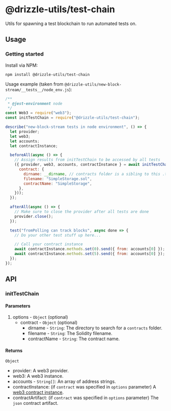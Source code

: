 # @drizzle-utils/test-chain

Utils for spawning a test blockchain to run automated tests on.

## Usage

### Getting started

Install via NPM:

```
npm install @drizzle-utils/test-chain
```

Usage example (taken from `@drizzle-utils/new-block-stream/__tests__/node_env.js`):

```js
/**
 * @jest-environment node
 */
const Web3 = require("web3");
const initTestChain = require("@drizzle-utils/test-chain");

describe("new-block-stream tests in node environment", () => {
  let provider;
  let web3;
  let accounts;
  let contractInstance;

  beforeAll(async () => {
    // Assign results from initTestChain to be accessed by all tests
    ({ provider, web3, accounts, contractInstance } = await initTestChain({
      contract: {
        dirname: __dirname, // contracts folder is a sibling to this .test.js file
        filename: "SimpleStorage.sol",
        contractName: "SimpleStorage",
      },
    }));
  });

  afterAll(async () => {
    // Make sure to close the provider after all tests are done
    provider.close();
  });

  test("fromPolling can track blocks", async done => {
    // Do your other test stuff up here...

    // Call your contract instance
    await contractInstance.methods.set(0).send({ from: accounts[0] });
    await contractInstance.methods.set(5).send({ from: accounts[0] });
  });
});
```

## API

### initTestChain

#### Parameters

1. options - `Object` (optional)
    - contract - `Object` (optional)
      - dirname - `String`: The directory to search for a `contracts` folder.
      - filename - `String`: The Solidity filename.
      - contractName - `String`: The contract name.


#### Returns

`Object`
  - provider: A web3 provider.
  - web3: A web3 instance.
  - accounts - `String[]`: An array of address strings.
  - contractInstance: (if `contract` was specified in `options` parameter) A [web3 contract instance](https://web3js.readthedocs.io/en/1.0/web3-eth-contract.html).
  - contractArtifact: (if `contract` was specified in `options` parameter) The `json` contract artifact.